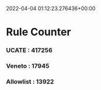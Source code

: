 2022-04-04 01:12:23.276436+00:00
# Rule Counter 
 ### UCATE : 417256

 ### Veneto : 17945

 ### Allowlist : 13922